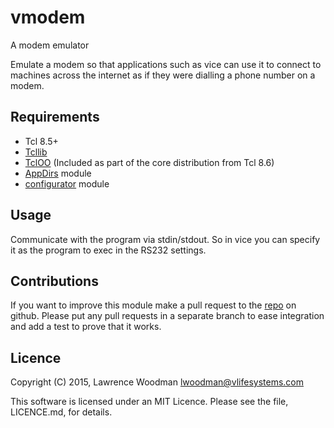 vmodem
======
A modem emulator

Emulate a modem so that applications such as vice can use it to connect to machines across the internet as if they were dialling a phone number on a modem.

Requirements
------------
*  Tcl 8.5+
*  [Tcllib](http://core.tcl.tk/tcllib/home)
*  [TclOO](http://core.tcl.tk/tcloo/wiki?name=TclOO+Package) (Included as part of the core distribution from Tcl 8.6)
*  [AppDirs](https://github.com/LawrenceWoodman/appdirs_tcl) module
*  [configurator](https://github.com/LawrenceWoodman/configurator_tcl) module

Usage
-----
Communicate with the program via stdin/stdout.  So in vice you can specify it as the program to exec in the RS232 settings.

Contributions
-------------
If you want to improve this module make a pull request to the [repo](https://github.com/LawrenceWoodman/vmodem) on github.  Please put any pull requests in a separate branch to ease integration and add a test to prove that it works.

Licence
-------
Copyright (C) 2015, Lawrence Woodman <lwoodman@vlifesystems.com>

This software is licensed under an MIT Licence.  Please see the file, LICENCE.md, for details.

